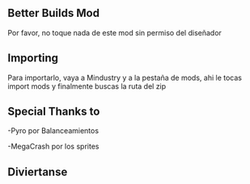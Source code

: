 ## Better Builds Mod
Por favor, no toque nada de este mod sin permiso del diseñador
## Importing
Para importarlo, vaya a Mindustry y a la pestaña de mods, ahi le tocas import mods y finalmente buscas la ruta del zip
## Special Thanks to

-Pyro por Balanceamientos

-MegaCrash por los sprites
## Diviertanse
